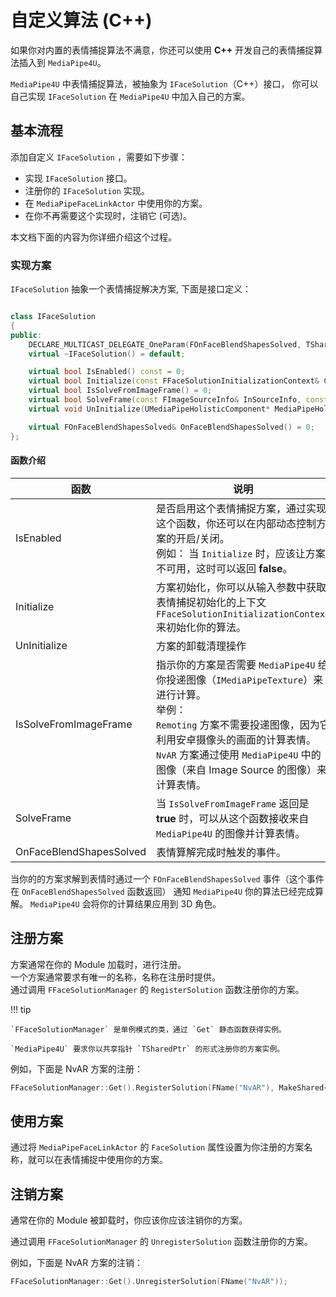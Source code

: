 # 自定义算法 (C++)

如果你对内置的表情捕捉算法不满意，你还可以使用 **C++** 开发自己的表情捕捉算法插入到 `MediaPipe4U`。

`MediaPipe4U` 中表情捕捉算法，被抽象为 `IFaceSolution`（C++）接口， 你可以自己实现 `IFaceSolution` 在 `MediaPipe4U` 中加入自己的方案。


## 基本流程

添加自定义 `IFaceSolution` ，需要如下步骤：

- 实现 `IFaceSolution` 接口。
- 注册你的 `IFaceSolution` 实现。
- 在 `MediaPipeFaceLinkActor` 中使用你的方案。
- 在你不再需要这个实现时，注销它 (可选)。

本文档下面的内容为你详细介绍这个过程。

### 实现方案 

`IFaceSolution` 抽象一个表情捕捉解决方案, 下面是接口定义：

```cpp

class IFaceSolution
{
public:
	DECLARE_MULTICAST_DELEGATE_OneParam(FOnFaceBlendShapesSolved, TSharedPtr<FARBlendShapeMap> SolvedBlendShapes)
	virtual ~IFaceSolution() = default;

	virtual bool IsEnabled() const = 0;
	virtual bool Initialize(const FFaceSolutionInitializationContext& Context) = 0;
	virtual bool IsSolveFromImageFrame() = 0;
	virtual bool SolveFrame(const FImageSourceInfo& InSourceInfo, const TSharedPtr<IMediaPipeTexture>& Texture) = 0;
	virtual void UnInitialize(UMediaPipeHolisticComponent* MediaPipeHolisticComponent) = 0;

	virtual FOnFaceBlendShapesSolved& OnFaceBlendShapesSolved() = 0;
};

```

#### 函数介绍
|函数| 说明  |
|-----|---------|
|IsEnabled| 是否启用这个表情捕捉方案，通过实现这个函数，你还可以在内部动态控制方案的开启/关闭。<br/> 例如： 当 `Initialize` 时，应该让方案不可用，这时可以返回 **false**。 |
|Initialize| 方案初始化，你可以从输入参数中获取表情捕捉初始化的上下文 `FFaceSolutionInitializationContext` 来初始化你的算法。 |
|UnInitialize| 方案的卸载清理操作 |
|IsSolveFromImageFrame| 指示你的方案是否需要 `MediaPipe4U` 给你投递图像（`IMediaPipeTexture`）来进行计算。<br/> 举例：<br> `Remoting` 方案不需要投递图像，因为它利用安卓摄像头的画面的计算表情。<br/> `NvAR` 方案通过使用 `MediaPipe4U` 中的图像（来自 Image Source 的图像）来计算表情。   |
|SolveFrame | 当 `IsSolveFromImageFrame` 返回是 **true** 时，可以从这个函数接收来自 `MediaPipe4U` 的图像并计算表情。 |
| OnFaceBlendShapesSolved | 表情算解完成时触发的事件。 |

当你的的方案求解到表情时通过一个 `FOnFaceBlendShapesSolved` 事件（这个事件在 `OnFaceBlendShapesSolved` 函数返回） 通知  `MediaPipe4U` 你的算法已经完成算解。
`MediaPipe4U` 会将你的计算结果应用到 3D 角色。


## 注册方案

方案通常在你的 Module 加载时，进行注册。   
一个方案通常要求有唯一的名称，名称在注册时提供。   
通过调用 `FFaceSolutionManager` 的 `RegisterSolution` 函数注册你的方案。   


!!! tip

    `FFaceSolutionManager` 是单例模式的类，通过 `Get` 静态函数获得实例。   

    `MediaPipe4U` 要求你以共享指针 `TSharedPtr` 的形式注册你的方案实例。

例如，下面是 NvAR 方案的注册：

```cpp
FFaceSolutionManager::Get().RegisterSolution(FName("NvAR"), MakeShared<FNvARFaceSolution>());
```

## 使用方案

通过将 `MediaPipeFaceLinkActor` 的 `FaceSolution` 属性设置为你注册的方案名称，就可以在表情捕捉中使用你的方案。

## 注销方案

通常在你的 Module 被卸载时，你应该你应该注销你的方案。

通过调用 `FFaceSolutionManager` 的 `UnregisterSolution` 函数注册你的方案。   

例如，下面是 NvAR 方案的注销：

```cpp
FFaceSolutionManager::Get().UnregisterSolution(FName("NvAR"));
```


